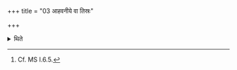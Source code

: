 +++
title = "03 आहवनीये वा तिस्रः"

+++

<details><summary>थिते</summary>

3. Or (he offers) three (fuel-sticks) in the Āhavanīya ( fire ).[^1]  

[^1]: Cf. MS I.6.5.
</details>
